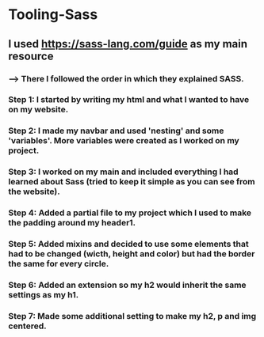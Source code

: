 # Tooling-Sass
## I used https://sass-lang.com/guide as my main resource
### --> There I followed the order in which they explained SASS.
### Step 1: I started by writing my html and what I wanted to have on my website. 
### Step 2: I made my navbar and used 'nesting' and some 'variables'. More variables were created as I worked on my project. 
### Step 3: I worked on my main and included everything I had learned about Sass (tried to keep it simple as you can see from the website). 
### Step 4: Added a partial file to my project which I used to make the padding around my header1. 
### Step 5: Added mixins and decided to use some elements that had to be changed (wicth, height and color) but had the border the same for every circle. 
### Step 6: Added an extension so my h2 would inherit the same settings as my h1. 
### Step 7: Made some additional setting to make my h2, p and img centered.
